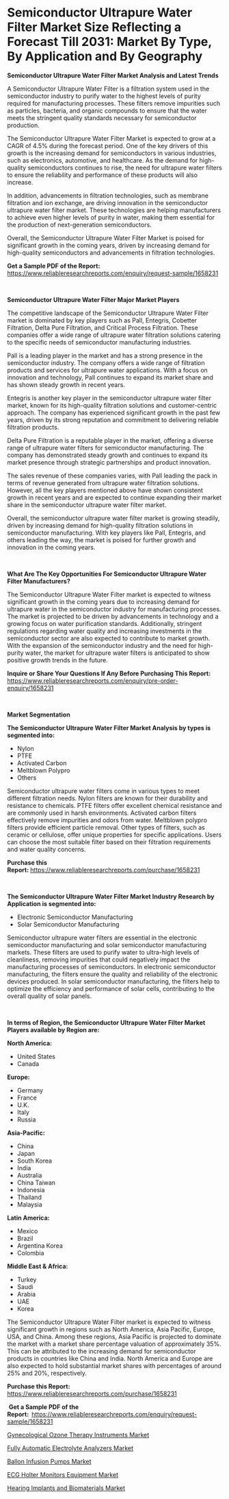 <p><h1>Semiconductor Ultrapure Water Filter Market Size Reflecting a Forecast Till 2031: Market By Type, By Application and By Geography</h1></p><p><strong>Semiconductor Ultrapure Water Filter Market Analysis and Latest Trends</strong></p>
<p><p>A Semiconductor Ultrapure Water Filter is a filtration system used in the semiconductor industry to purify water to the highest levels of purity required for manufacturing processes. These filters remove impurities such as particles, bacteria, and organic compounds to ensure that the water meets the stringent quality standards necessary for semiconductor production.</p><p>The Semiconductor Ultrapure Water Filter Market is expected to grow at a CAGR of 4.5% during the forecast period. One of the key drivers of this growth is the increasing demand for semiconductors in various industries, such as electronics, automotive, and healthcare. As the demand for high-quality semiconductors continues to rise, the need for ultrapure water filters to ensure the reliability and performance of these products will also increase.</p><p>In addition, advancements in filtration technologies, such as membrane filtration and ion exchange, are driving innovation in the semiconductor ultrapure water filter market. These technologies are helping manufacturers to achieve even higher levels of purity in water, making them essential for the production of next-generation semiconductors.</p><p>Overall, the Semiconductor Ultrapure Water Filter Market is poised for significant growth in the coming years, driven by increasing demand for high-quality semiconductors and advancements in filtration technologies.</p></p>
<p><strong>Get a Sample PDF of the Report:&nbsp;</strong> <a href="https://www.reliableresearchreports.com/enquiry/request-sample/1658231">https://www.reliableresearchreports.com/enquiry/request-sample/1658231</a></p>
<p>&nbsp;</p>
<p><strong>Semiconductor Ultrapure Water Filter Major Market Players</strong></p>
<p><p>The competitive landscape of the Semiconductor Ultrapure Water Filter market is dominated by key players such as Pall, Entegris, Cobetter Filtration, Delta Pure Filtration, and Critical Process Filtration. These companies offer a wide range of ultrapure water filtration solutions catering to the specific needs of semiconductor manufacturing industries.</p><p>Pall is a leading player in the market and has a strong presence in the semiconductor industry. The company offers a wide range of filtration products and services for ultrapure water applications. With a focus on innovation and technology, Pall continues to expand its market share and has shown steady growth in recent years.</p><p>Entegris is another key player in the semiconductor ultrapure water filter market, known for its high-quality filtration solutions and customer-centric approach. The company has experienced significant growth in the past few years, driven by its strong reputation and commitment to delivering reliable filtration products.</p><p>Delta Pure Filtration is a reputable player in the market, offering a diverse range of ultrapure water filters for semiconductor manufacturing. The company has demonstrated steady growth and continues to expand its market presence through strategic partnerships and product innovation.</p><p>The sales revenue of these companies varies, with Pall leading the pack in terms of revenue generated from ultrapure water filtration solutions. However, all the key players mentioned above have shown consistent growth in recent years and are expected to continue expanding their market share in the semiconductor ultrapure water filter market.</p><p>Overall, the semiconductor ultrapure water filter market is growing steadily, driven by increasing demand for high-quality filtration solutions in semiconductor manufacturing. With key players like Pall, Entegris, and others leading the way, the market is poised for further growth and innovation in the coming years.</p></p>
<p>&nbsp;</p>
<p><strong>What Are The Key Opportunities For Semiconductor Ultrapure Water Filter Manufacturers?</strong></p>
<p><p>The Semiconductor Ultrapure Water Filter market is expected to witness significant growth in the coming years due to increasing demand for ultrapure water in the semiconductor industry for manufacturing processes. The market is projected to be driven by advancements in technology and a growing focus on water purification standards. Additionally, stringent regulations regarding water quality and increasing investments in the semiconductor sector are also expected to contribute to market growth. With the expansion of the semiconductor industry and the need for high-purity water, the market for ultrapure water filters is anticipated to show positive growth trends in the future.</p></p>
<p><strong>Inquire or Share Your Questions If Any Before Purchasing This Report:</strong> <a href="https://www.reliableresearchreports.com/enquiry/pre-order-enquiry/1658231">https://www.reliableresearchreports.com/enquiry/pre-order-enquiry/1658231</a></p>
<p>&nbsp;</p>
<p><strong>Market Segmentation</strong></p>
<p><strong>The Semiconductor Ultrapure Water Filter Market Analysis by types is segmented into:</strong></p>
<p><ul><li>Nylon</li><li>PTFE</li><li>Activated Carbon</li><li>Meltblown Polypro</li><li>Others</li></ul></p>
<p><p>Semiconductor ultrapure water filters come in various types to meet different filtration needs. Nylon filters are known for their durability and resistance to chemicals. PTFE filters offer excellent chemical resistance and are commonly used in harsh environments. Activated carbon filters effectively remove impurities and odors from water. Meltblown polypro filters provide efficient particle removal. Other types of filters, such as ceramic or cellulose, offer unique properties for specific applications. Users can choose the most suitable filter based on their filtration requirements and water quality concerns.</p></p>
<p><strong>Purchase this Report:&nbsp;</strong><a href="https://www.reliableresearchreports.com/purchase/1658231">https://www.reliableresearchreports.com/purchase/1658231</a></p>
<p>&nbsp;</p>
<p><strong>The Semiconductor Ultrapure Water Filter Market Industry Research by Application is segmented into:</strong></p>
<p><ul><li>Electronic Semiconductor Manufacturing</li><li>Solar Semiconductor Manufacturing</li></ul></p>
<p><p>Semiconductor ultrapure water filters are essential in the electronic semiconductor manufacturing and solar semiconductor manufacturing markets. These filters are used to purify water to ultra-high levels of cleanliness, removing impurities that could negatively impact the manufacturing processes of semiconductors. In electronic semiconductor manufacturing, the filters ensure the quality and reliability of the electronic devices produced. In solar semiconductor manufacturing, the filters help to optimize the efficiency and performance of solar cells, contributing to the overall quality of solar panels.</p></p>
<p>&nbsp;</p>
<p><strong>In terms of Region, the Semiconductor Ultrapure Water Filter Market Players available by Region are:</strong></p>
<p>
    <p> <strong> North America: </strong>
        <ul>
            <li>United States</li>
            <li>Canada</li>
        </ul>
        </p> 
    <p> <strong> Europe: </strong>
        <ul>
            <li>Germany</li>
            <li>France</li>
            <li>U.K.</li>
            <li>Italy</li>
            <li>Russia</li>
        </ul>
        </p> 
    <p> <strong> Asia-Pacific: </strong>
        <ul>
            <li>China</li>
            <li>Japan</li>
            <li>South Korea</li>
            <li>India</li>
            <li>Australia</li>
            <li>China Taiwan</li>
            <li>Indonesia</li>
            <li>Thailand</li>
            <li>Malaysia</li>
        </ul>
        </p> 
    <p> <strong> Latin America: </strong>
        <ul>
            <li>Mexico</li>
            <li>Brazil</li>
            <li>Argentina Korea</li>
            <li>Colombia</li>
        </ul>
        </p> 
    <p> <strong> Middle East & Africa: </strong>
        <ul>
            <li>Turkey</li>
            <li>Saudi</li>
            <li>Arabia</li>
            <li>UAE</li>
            <li>Korea</li>
        </ul>
    </p>
    </p>
<p><p>The Semiconductor Ultrapure Water Filter market is expected to witness significant growth in regions such as North America, Asia Pacific, Europe, USA, and China. Among these regions, Asia Pacific is projected to dominate the market with a market share percentage valuation of approximately 35%. This can be attributed to the increasing demand for semiconductor products in countries like China and India. North America and Europe are also expected to hold substantial market shares with percentages of around 25% and 20%, respectively.</p></p>
<p><strong>Purchase this Report: </strong><a href="https://www.reliableresearchreports.com/purchase/1658231">https://www.reliableresearchreports.com/purchase/1658231</a></p>
<p>&nbsp;<strong>Get a Sample PDF of the Report:&nbsp;&nbsp;</strong><a href="https://www.reliableresearchreports.com/enquiry/request-sample/1658231">https://www.reliableresearchreports.com/enquiry/request-sample/1658231</a></p>
<p><strong></strong></p>
<p><p><a href="https://medium.com/@dessiefadel/analyzing-gynecological-ozone-therapy-instruments-market-global-industry-perspective-and-forecast-bfd549d1a7a0">Gynecological Ozone Therapy Instruments Market</a></p><p><a href="https://medium.com/@dessiefadel/fully-automatic-electrolyte-analyzers-market-comprehensive-assessment-by-type-application-and-89e587be0653">Fully Automatic Electrolyte Analyzers Market</a></p><p><a href="https://medium.com/@dessiefadel/ballon-infusion-pumps-market-report-reveals-the-latest-trends-and-growth-opportunities-of-this-bbaea1119228">Ballon Infusion Pumps Market</a></p><p><a href="https://medium.com/@dessiefadel/ecg-holter-monitors-equipment-market-report-reveals-the-latest-trends-and-growth-opportunities-of-e5c477a7f332">ECG Holter Monitors Equipment Market</a></p><p><a href="https://medium.com/@dessiefadel/hearing-implants-and-biomaterials-market-comprehensive-assessment-by-type-application-and-699b1922e14d">Hearing Implants and Biomaterials Market</a></p></p>